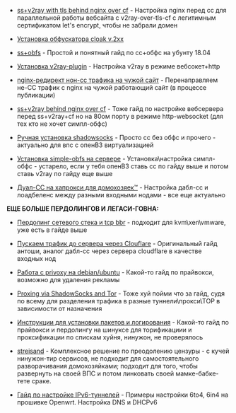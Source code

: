 

+ [ss+v2ray with tls behind nginx over cf](https://pastebin.com/CpKBhNC3) - Настройка nginx перед cc для параллельной работы вебсайта с v2ray-over-tls-cf с легитимным сертификатом let's encrypt, чтобы не забрали домен

+ [Установка обфускатора cloak v.2xx](https://medium.com/@f.gzhechko/ss-cloak-v2-8e3ae0c07d9c)

+ [ss+obfs](https://justpaste.it/4tjdx) - Простой и понятный гайд по сс+обфс на убунту 18.04

+ [Установка v2ray-plugin](https://medium.com/p/b18747d12a4f) - Настройка v2ray в режиме вебсокет+http

+ [nginx-редирект нон-сс трафика на чужой сайт](https://medium.com/@f.gzhechko/nginx-traffic-redirect-dd51f7aacbda) - Перенаправляем не-СС трафик с nginx на чужой работающий сайт (в процессе публикации)

+ [ss+v2ray behind nginx over cf](https://pastebin.com/PhZsrnZ6) - Тоже гайд по настройке вебсервера перед ss+v2ray+cf но на 80ом порту в режиме http-websocket (для тех кто не хочет симпл-обфс)

+ [Ручная установка shadowsocks](https://justpaste.it/53cvr) - Просто сс без обфс и прочего - актуально для впс с опенВЗ виртуализацией

+ [Установка simple-obfs на сервере](https://justpaste.it/5wl00) - Установка\настройка симпл-обфс - устарело, если у тебя опенВЗ ставь сс по гайду выше и потом ставь v2ray по гайду еще выше

+ [Дуал-СС на хапрокси для домохозяек™](https://justpaste.it/5rvf4) - Настройка дабл-сс и лоадбеленс между разными входными нодами - все еще актуально




**ЕЩЕ БОЛЬШЕ ПЕРДОЛИНГОВ И ЛЕГАСИ-ГОВНА:**

+ [Пердолинг сетевого стека и tcp bbr](https://justpaste.it/3mm70) - подходит для kvm\xen\vmware, уже есть в гайде выше

+ [Пускаем трафик до сервера через Clouflare](https://justpaste.it/3rmf0) - Оригинальный гайд антоши, аналог дабл-сс через сервера cloudflare в качестве входных нод

+ [Работа с privoxy на debian/ubuntu](https://justpaste.it/1d9l1) - Какой-то гайд по прайвокси, возможно для удаления рекламы

+ [Proxing via ShadowSocks and Tor](https://pastebin.com/MPJAMxCJ) - Тоже хуй пойми что за гайд, судя по всему для разделения трафика в разные туннели\прокси\ТОР в зависимости от назначения

+ [Инструкции для установки пакетов и логирования](https://pastebin.com/ph1HT9FX) - Какой-то гайд по прайвокси и пердолингу на шинуксе для торификациии и проксификации по спискам хуйня, нинужон, не проверялось

+ [streisand](https://github.com/StreisandEffect/streisand) - Комплексное решение по преодолению цензуры - с кучей нинужон-тир сервисов, не подходит для самостоятельного разворачивания домохозяйками; подходит для того, чтобы развернуть на своей ВПС и потом линковать своей мамке-бабке-тете сраке.

+ [Гайд по настройке IPv6-туннелей](https://telegra.ph/Gajd-po-nastrojke-IPv6-tunnelej-v10-12-23) - Примеры настройки 6to4, 6in4 на прошивке Openwrt. Настройка DNS и DHCPv6
